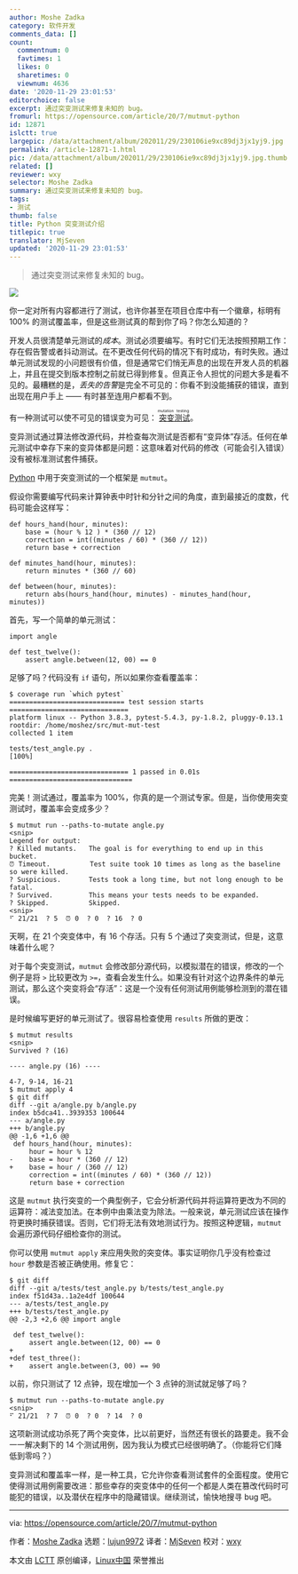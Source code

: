 ```yaml
---
author: Moshe Zadka
category: 软件开发
comments_data: []
count:
  commentnum: 0
  favtimes: 1
  likes: 0
  sharetimes: 0
  viewnum: 4636
date: '2020-11-29 23:01:53'
editorchoice: false
excerpt: 通过突变测试来修复未知的 bug。
fromurl: https://opensource.com/article/20/7/mutmut-python
id: 12871
islctt: true
largepic: /data/attachment/album/202011/29/230106ie9xc89dj3jx1yj9.jpg
permalink: /article-12871-1.html
pic: /data/attachment/album/202011/29/230106ie9xc89dj3jx1yj9.jpg.thumb.jpg
related: []
reviewer: wxy
selector: Moshe Zadka
summary: 通过突变测试来修复未知的 bug。
tags:
- 测试
thumb: false
title: Python 突变测试介绍
titlepic: true
translator: MjSeven
updated: '2020-11-29 23:01:53'
---
```



> 
> 通过突变测试来修复未知的 bug。
> 
> 
> 


![](/data/attachment/album/202011/29/230106ie9xc89dj3jx1yj9.jpg)


你一定对所有内容都进行了测试，也许你甚至在项目仓库中有一个徽章，标明有 100% 的测试覆盖率，但是这些测试真的帮到你了吗？你怎么知道的？


开发人员很清楚单元测试的*成本*。测试必须要编写。有时它们无法按照预期工作：存在假告警或者抖动测试。在不更改任何代码的情况下有时成功，有时失败。通过单元测试发现的小问题很有价值，但是通常它们悄无声息的出现在开发人员的机器上，并且在提交到版本控制之前就已得到修复。但真正令人担忧的问题大多是看不见的。最糟糕的是，*丢失的告警*是完全不可见的：你看不到没能捕获的错误，直到出现在用户手上 —— 有时甚至连用户都看不到。


有一种测试可以使不可见的错误变为可见：<ruby> <a href="https://opensource.com/article/19/8/mutation-testing-evolution-tdd">  突变测试 </a> <rt>  mutation testing </rt></ruby>。


变异测试通过算法修改源代码，并检查每次测试是否都有“变异体”存活。任何在单元测试中幸存下来的变异体都是问题：这意味着对代码的修改（可能会引入错误）没有被标准测试套件捕获。


[Python](https://opensource.com/resources/python) 中用于突变测试的一个框架是 `mutmut`。


假设你需要编写代码来计算钟表中时针和分针之间的角度，直到最接近的度数，代码可能会这样写：



```
def hours_hand(hour, minutes):
    base = (hour % 12 ) * (360 // 12)
    correction = int((minutes / 60) * (360 // 12))
    return base + correction

def minutes_hand(hour, minutes):
    return minutes * (360 // 60)

def between(hour, minutes):
    return abs(hours_hand(hour, minutes) - minutes_hand(hour, minutes))

```

首先，写一个简单的单元测试：



```
import angle

def test_twelve():
    assert angle.between(12, 00) == 0

```

足够了吗？代码没有 `if` 语句，所以如果你查看覆盖率：



```
$ coverage run `which pytest`
============================= test session starts ==============================
platform linux -- Python 3.8.3, pytest-5.4.3, py-1.8.2, pluggy-0.13.1
rootdir: /home/moshez/src/mut-mut-test
collected 1 item                                                              

tests/test_angle.py .                                                    [100%]

============================== 1 passed in 0.01s ===============================

```

完美！测试通过，覆盖率为 100%，你真的是一个测试专家。但是，当你使用突变测试时，覆盖率会变成多少？



```
$ mutmut run --paths-to-mutate angle.py
<snip>
Legend for output:
? Killed mutants.   The goal is for everything to end up in this bucket.
⏰ Timeout.          Test suite took 10 times as long as the baseline so were killed.
? Suspicious.       Tests took a long time, but not long enough to be fatal.
? Survived.         This means your tests needs to be expanded.
? Skipped.          Skipped.
<snip>
⠋ 21/21  ? 5  ⏰ 0  ? 0  ? 16  ? 0

```

天啊，在 21 个突变体中，有 16 个存活。只有 5 个通过了突变测试，但是，这意味着什么呢？


对于每个突变测试，`mutmut` 会修改部分源代码，以模拟潜在的错误，修改的一个例子是将 `>` 比较更改为 `>=`，查看会发生什么。如果没有针对这个边界条件的单元测试，那么这个突变将会“存活”：这是一个没有任何测试用例能够检测到的潜在错误。


是时候编写更好的单元测试了。很容易检查使用 `results` 所做的更改：



```
$ mutmut results
<snip>
Survived ? (16)

---- angle.py (16) ----

4-7, 9-14, 16-21
$ mutmut apply 4
$ git diff
diff --git a/angle.py b/angle.py
index b5dca41..3939353 100644
--- a/angle.py
+++ b/angle.py
@@ -1,6 +1,6 @@
 def hours_hand(hour, minutes):
     hour = hour % 12
-    base = hour * (360 // 12)
+    base = hour / (360 // 12)
     correction = int((minutes / 60) * (360 // 12))
     return base + correction

```

这是 `mutmut` 执行突变的一个典型例子，它会分析源代码并将运算符更改为不同的运算符：减法变加法。在本例中由乘法变为除法。一般来说，单元测试应该在操作符更换时捕获错误。否则，它们将无法有效地测试行为。按照这种逻辑，`mutmut` 会遍历源代码仔细检查你的测试。


你可以使用 `mutmut apply` 来应用失败的突变体。事实证明你几乎没有检查过 `hour` 参数是否被正确使用。修复它：



```
$ git diff
diff --git a/tests/test_angle.py b/tests/test_angle.py
index f51d43a..1a2e4df 100644
--- a/tests/test_angle.py
+++ b/tests/test_angle.py
@@ -2,3 +2,6 @@ import angle
 
 def test_twelve():
     assert angle.between(12, 00) == 0
+
+def test_three():
+    assert angle.between(3, 00) == 90

```

以前，你只测试了 12 点钟，现在增加一个 3 点钟的测试就足够了吗？



```
$ mutmut run --paths-to-mutate angle.py
<snip>
⠋ 21/21  ? 7  ⏰ 0  ? 0  ? 14  ? 0

```

这项新测试成功杀死了两个突变体，比以前更好，当然还有很长的路要走。我不会一一解决剩下的 14 个测试用例，因为我认为模式已经很明确了。（你能将它们降低到零吗？）


变异测试和覆盖率一样，是一种工具，它允许你查看测试套件的全面程度。使用它使得测试用例需要改进：那些幸存的突变体中的任何一个都是人类在篡改代码时可能犯的错误，以及潜伏在程序中的隐藏错误。继续测试，愉快地搜寻 bug 吧。




---


via: <https://opensource.com/article/20/7/mutmut-python>


作者：[Moshe Zadka](https://opensource.com/users/moshez) 选题：[lujun9972](https://github.com/lujun9972) 译者：[MjSeven](https://github.com/MjSeven) 校对：[wxy](https://github.com/wxy)


本文由 [LCTT](https://github.com/LCTT/TranslateProject) 原创编译，[Linux中国](https://linux.cn/) 荣誉推出